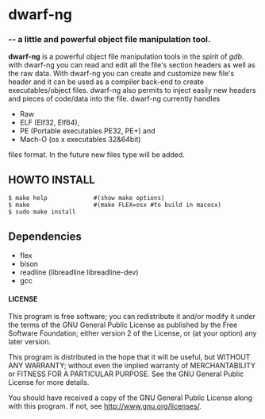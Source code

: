dwarf-ng
========

### -- a little and powerful object file manipulation tool.


**dwarf-ng** is a powerful object file manipulation tools in the spirit of _gdb_. with dwarf-ng you can read and edit all the file's section headers as well as the raw data. With dwarf-ng you can create and customize new file's header and it can be used as a compiler back-end to create executables/object files. dwarf-ng also permits to inject easily new headers and pieces of code/data into the file. dwarf-ng currently handles

* Raw
* ELF (Elf32, Elf64),
* PE (Portable executables PE32, PE+) and
* Mach-O (os x executables 32&64bit)

files format. In the future new files type will be added.


## HOWTO INSTALL

```
$ make help             #(show make options)
$ make                  #(make FLEX=osx #to build in macosx)
$ sudo make install
```

## Dependencies

* flex
* bison
* readline (libreadline libreadline-dev)
* gcc


#### LICENSE

This program is free software; you can redistribute it and/or modify
it under the terms of the GNU General Public License as published by
the Free Software Foundation; either version 2 of the License, or
(at your option) any later version.

This program is distributed in the hope that it will be useful,
but WITHOUT ANY WARRANTY; without even the implied warranty of
MERCHANTABILITY or FITNESS FOR A PARTICULAR PURPOSE.  See the
GNU General Public License for more details.

You should have received a copy of the GNU General Public License
along with this program. If not, see <http://www.gnu.org/licenses/>.
    
